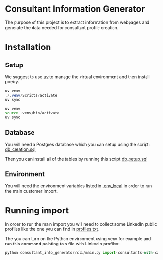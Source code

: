 # Consultant Information Generator

The purpose of this project is to extract information from webpages and generate the data needed for consultant profile creation.

# Installation

## Setup

We suggest to use [uv](https://github.com/astral-sh/uv) to manage the virtual environment and then install poetry.

```powershell
uv venv
./.venv/Scripts/activate
uv sync
```

```bash
uv venv
source .venv/bin/activate
uv sync
```

## Database

You will need a Postgres database which you can setup using the script: [db_creation.sql](./sql/db_creation.sql)

Then you can install all of the tables by running this script  [db_setup.sql](./sql/db_setup.sql)

## Environment

You will need the environment variables listed in [.env_local](.env_local) in order to run the main customer import.

# Running import

In order to run the main import you will need to collect some LinkedIn public profiles like the one you can find in [profiles.txt](./data/profiles.txt).

The you can turn on the Python environment using venv for example and run this command pointing to a file with LinkedIn profiles:

```python
python consultant_info_generator/cli/main.py import-consultants-with-categories-file -f data/profiles.txt --remove-existing
```

